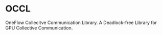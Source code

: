 # OCCL
OneFlow Collecitve Communication Library.
A Deadlock-free Library for GPU Collective Communication.

